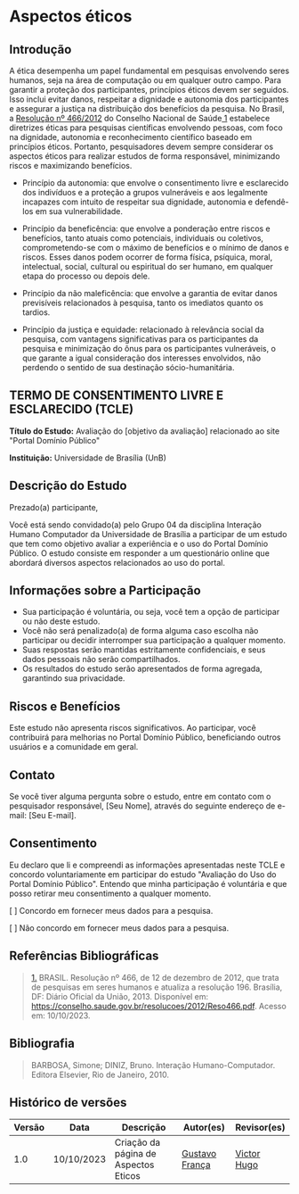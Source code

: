 # Aspectos éticos

## Introdução

A ética desempenha um papel fundamental em pesquisas envolvendo seres humanos, seja na área de computação ou em qualquer outro campo. Para garantir a proteção dos participantes, princípios éticos devem ser seguidos. Isso inclui evitar danos, respeitar a dignidade e autonomia dos participantes e assegurar a justiça na distribuição dos benefícios da pesquisa. No Brasil, a [Resolução nº 466/2012](https://conselho.saude.gov.br/resolucoes/2012/Reso466.pdf) do Conselho Nacional de Saúde<a id="anchor_1" href="#FRM1"> 1</a>  estabelece diretrizes éticas para pesquisas científicas envolvendo pessoas, com foco na dignidade, autonomia e reconhecimento científico baseado em princípios éticos. Portanto, pesquisadores devem sempre considerar os aspectos éticos para realizar estudos de forma responsável, minimizando riscos e maximizando benefícios.

- Princípio da autonomia: que envolve o consentimento livre e esclarecido dos indivíduos e a proteção a grupos vulneráveis e aos legalmente incapazes com intuito de respeitar sua dignidade, autonomia e defendê-los em sua vulnerabilidade.

- Princípio da beneficência: que envolve a ponderação entre riscos e benefícios, tanto atuais como potenciais, individuais ou coletivos, comprometendo-se com o máximo de benefícios e o mínimo de danos e riscos. Esses danos podem ocorrer de forma física, psíquica, moral, intelectual, social, cultural ou espiritual do ser humano, em qualquer etapa do processo ou depois dele.

- Princípio da não maleficência: que envolve a garantia de evitar danos previsíveis relacionados à pesquisa, tanto os imediatos quanto os tardios.

- Princípio da justiça e equidade: relacionado à relevância social da pesquisa, com vantagens significativas para os participantes da pesquisa e minimização do ônus para os participantes vulneráveis, o que garante a igual consideração dos interesses envolvidos, não perdendo o sentido de sua destinação sócio-humanitária.

## TERMO DE CONSENTIMENTO LIVRE E ESCLARECIDO (TCLE)

**Título do Estudo:** Avaliação do [objetivo da avaliação] relacionado ao site "Portal Domínio Público"

**Instituição:** Universidade de Brasília (UnB)

## Descrição do Estudo

Prezado(a) participante,

Você está sendo convidado(a) pelo Grupo 04 da disciplina Interação Humano Computador da Universidade de Brasília a participar de um estudo que tem como objetivo avaliar a experiência e o uso do Portal Domínio Público. O estudo consiste em responder a um questionário online que abordará diversos aspectos relacionados ao uso do portal.

## Informações sobre a Participação

- Sua participação é voluntária, ou seja, você tem a opção de participar ou não deste estudo.
- Você não será penalizado(a) de forma alguma caso escolha não participar ou decidir interromper sua participação a qualquer momento.
- Suas respostas serão mantidas estritamente confidenciais, e seus dados pessoais não serão compartilhados.
- Os resultados do estudo serão apresentados de forma agregada, garantindo sua privacidade.

## Riscos e Benefícios

Este estudo não apresenta riscos significativos. Ao participar, você contribuirá para melhorias no Portal Domínio Público, beneficiando outros usuários e a comunidade em geral.

## Contato

Se você tiver alguma pergunta sobre o estudo, entre em contato com o pesquisador responsável, [Seu Nome], através do seguinte endereço de e-mail: [Seu E-mail].

## Consentimento

Eu declaro que li e compreendi as informações apresentadas neste TCLE e concordo voluntariamente em participar do estudo "Avaliação do Uso do Portal Domínio Público". Entendo que minha participação é voluntária e que posso retirar meu consentimento a qualquer momento.

[ ] Concordo em fornecer meus dados para a pesquisa.

[ ] Não concordo em fornecer meus dados para a pesquisa.

## Referências Bibliográficas

> <a id="FRM3" href="#anchor_1">1.</a> BRASIL. Resolução nº 466, de 12 de dezembro de 2012, que trata de pesquisas em seres humanos e atualiza a resolução 196. Brasília, DF: Diário Oficial da União, 2013. Disponível em: <https://conselho.saude.gov.br/resolucoes/2012/Reso466.pdf>. Acesso em: 10/10/2023.
>

## Bibliografia
> BARBOSA, Simone; DINIZ, Bruno. Interação Humano-Computador. Editora Elsevier, Rio de Janeiro, 2010.
>


## Histórico de versões

| Versão |    Data    | Descrição                              | Autor(es)                                | Revisor(es)                                    |
| ------ | :--------: | -------------------------------------- | ---------------------------------------- | ---------------------------------------------- |
| 1.0    | 10/10/2023 | Criação da página de Aspectos Eticos       | [Gustavo França](https://github.com/gustavofbs) | [Victor Hugo](https://github.com/ViictorHugoo) |